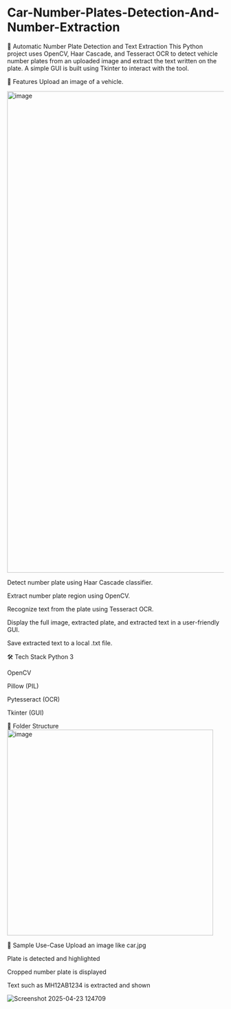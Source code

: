 # Car-Number-Plates-Detection-And-Number-Extraction
🛑 Automatic Number Plate Detection and Text Extraction
This Python project uses OpenCV, Haar Cascade, and Tesseract OCR to detect vehicle number plates from an uploaded image and extract the text written on the plate. A simple GUI is built using Tkinter to interact with the tool.

🚀 Features
Upload an image of a vehicle.

<img width="1120" alt="image" src="https://github.com/user-attachments/assets/5c085cd7-8ae2-4a2a-89a8-8a425ad7ba1b" />

Detect number plate using Haar Cascade classifier.

Extract number plate region using OpenCV.

Recognize text from the plate using Tesseract OCR.

Display the full image, extracted plate, and extracted text in a user-friendly GUI.

Save extracted text to a local .txt file.

🛠 Tech Stack
Python 3

OpenCV

Pillow (PIL)

Pytesseract (OCR)

Tkinter (GUI)

📂 Folder Structure
<img width="479" alt="image" src="https://github.com/user-attachments/assets/8e8742c7-f4b3-4642-acf4-cdf31c010420" />


📸 Sample Use-Case
Upload an image like car.jpg

Plate is detected and highlighted

Cropped number plate is displayed

Text such as MH12AB1234 is extracted and shown

![Screenshot 2025-04-23 124709](https://github.com/user-attachments/assets/76dce595-030a-4cf2-96a8-365a49e1fc00)


